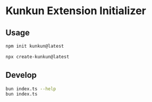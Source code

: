 # Kunkun Extension Initializer

## Usage

```bash
npm init kunkun@latest

npx create-kunkun@latest
```

## Develop

```bash
bun index.ts --help
bun index.ts
```
